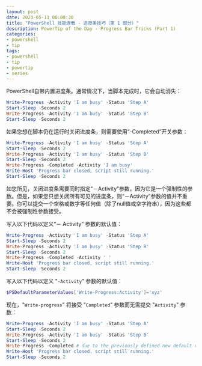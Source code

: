 ```yaml
---
layout: post
date: 2023-05-11 00:00:30
title: "PowerShell 技能连载 - 进度条技巧（第 1 部分）"
description: PowerTip of the Day - Progress Bar Tricks (Part 1)
categories:
- powershell
- tip
tags:
- powershell
- tip
- powertip
- series
---
```

PowerShell自带内置进度条。通常情况下，当脚本完成时，它会自动消失：

```powershell
Write-Progress -Activity 'I am busy' -Status 'Step A'
Start-Sleep -Seconds 2
Write-Progress -Activity 'I am busy' -Status 'Step B'
Start-Sleep -Seconds 2
```

如果您想在脚本仍在运行时关闭进度条，则需要使用“-Completed”开关参数：

```powershell
Write-Progress -Activity 'I am busy' -Status 'Step A'
Start-Sleep -Seconds 2
Write-Progress -Activity 'I am busy' -Status 'Step B'
Start-Sleep -Seconds 2
Write-Progress -Completed -Activity 'I am busy'
Write-Host 'Progress bar closed, script still running.'
Start-Sleep -Seconds 2
```

如您所见，关闭进度条需要同时指定“－Activity”参数，因为它是一个强制性的参数。但是，如果您只想关闭所有可见的进度条，则“－Activity”参数的值并不重要。你可以提交一个空格或数字等任何值（除了null值或空字符串），因为这些都不会被强制性参数接受。

写入以下代码以定义“－ Activity” 参数的默认值：

```powershell
Write-Progress -Activity 'I am busy' -Status 'Step A'
Start-Sleep -Seconds 2
Write-Progress -Activity 'I am busy' -Status 'Step B'
Start-Sleep -Seconds 2
Write-Progress -Completed -Activity ' '
Write-Host 'Progress bar closed, script still running.'
Start-Sleep -Seconds 2
```

写入以下代码以定义 "`-Activity`" 参数的默认值：

```powershell
$PSDefaultParameterValues['Write-Progress:Activity']='xyz'
```

现在，"`Write-progress`" 将接受 "`Completed`" 参数而无需提交 "`Activity`" 参数：

```powershell
Write-Progress -Activity 'I am busy' -Status 'Step A'
Start-Sleep -Seconds 2
Write-Progress -Activity 'I am busy' -Status 'Step B'
Start-Sleep -Seconds 2
Write-Progress -Completed # due to the previously defined new default value, -Activity can now be omitted
Write-Host 'Progress bar closed, script still running.'
Start-Sleep -Seconds 2
```
<!--本文国际来源：[Progress Bar Tricks (Part 1)](https://blog.idera.com/database-tools/powershell/powertips/progress-bar-tricks-part-1/)-->

